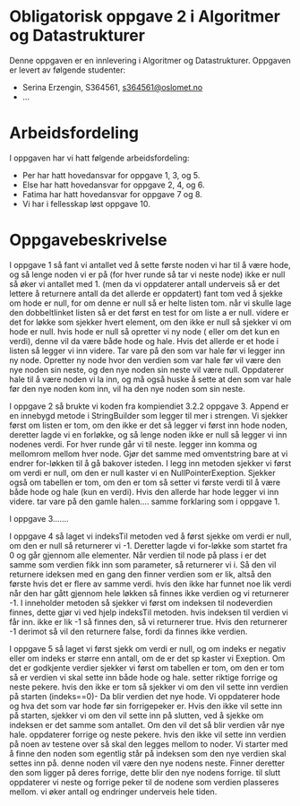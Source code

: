# Obligatorisk oppgave 2 i Algoritmer og Datastrukturer

Denne oppgaven er en innlevering i Algoritmer og Datastrukturer. 
Oppgaven er levert av følgende studenter:
* Serina Erzengin, S364561, s364561@oslomet.no
* ...

# Arbeidsfordeling

I oppgaven har vi hatt følgende arbeidsfordeling:
* Per har hatt hovedansvar for oppgave 1, 3, og 5. 
* Else har hatt hovedansvar for oppgave 2, 4, og 6. 
* Fatima har hatt hovedansvar for oppgave 7 og 8. 
* Vi har i fellesskap løst oppgave 10. 

# Oppgavebeskrivelse

I oppgave 1 så fant vi antallet ved å sette første noden vi har til å være hode, og så lenge noden vi er på (for hver runde så tar vi neste node) ikke er null så øker vi antallet med 1. (men da vi oppdaterer antall underveis så er det lettere å returnere antall da det allerde er oppdatert)
fant tom ved å sjekke om hode er null, for om denne er null så er helte listen tom.
når vi skulle lage den dobbeltlinket listen så er det først en test for om liste a er null. videre er det for løkke som sjekker hvert element, om den ikke er null så sjekker vi om hode er null. hvis hode er null så opretter vi ny node ( eller om det kun en verdi), denne vil da være både hode og hale. Hvis det allerde er et hode i listen så legger vi inn videre. Tar vare på den som var hale før vi legger inn ny node. Opretter ny node hvor den verdien som var hale før vil være den nye noden sin neste, og den nye noden sin neste vil være null. Oppdaterer hale til å være noden vi la inn, og  må også huske å sette at den som var hale før  den nye noden kom inn, vil ha den nye noden som sin neste.  

I oppgave 2 så brukte vi koden fra kompiendiet 3.2.2 oppgave 3. Append er en innebygd metode i StringBuilder som legger til mer i strengen. Vi sjekker først om listen er tom, om den ikke er det så legger vi først inn hode noden, deretter lagde vi en forløkke, og så lenge noden ikke er null så legger vi inn nodenes verdi. For hver runde går vi til neste. legger inn komma og mellomrom mellom hver node. Gjør det samme med omventstring bare at vi endrer for-løkken til å gå bakover isteden.
I legg inn metoden sjekker vi først om verdi er null, om den er null kaster vi en NullPointerExeption. Sjekker også om tabellen er tom, om den er tom så setter vi første verdi til å være både hode og hale (kun en verdi). Hvis den allerde har hode legger vi inn videre. tar vare på den gamle halen.... samme forklaring som i oppgave 1.

I oppgave 3.......

I oppgave 4 så laget vi indeksTil metoden ved å først sjekke om verdi er null, om den er null så returnerer vi -1. Deretter lagde vi for-løkke som startet fra 0 og går gjennom alle elementer. Når verdien til node på plass i er det samme som verdien fikk inn som parameter, så returnerer vi i. Så den vil returnere ideksen med en gang den finner verdien som er lik, altså den første hvis det er flere av samme verdi. hvis den ikke har funnet noe lik verdi når den har gått gjennom hele løkken så  finnes ikke verdien og vi returnerer -1.
I inneholder metoden så sjekker vi først om indeksen til nodeverdien finnes, dette gjør vi ved hjelp indeksTil metoden. hvis indeksen til verdien vi får inn. ikke er lik -1 så finnes den, så vi returnerer true. Hvis den returnerer -1 derimot så vil den returnere false, fordi da finnes ikke verdien.

I oppgave 5 så laget vi først sjekk om verdi er null, og om indeks er negativ eller om indeks er større enn antall, om de er det sp kaster vi Exeption. Om det er godkjente verdier sjekker vi først om tabellen er tom, om den er tom så er verdien vi skal sette inn både hode og hale. setter riktige forrige og neste pekere. hvis den ikke er tom så sjekker vi om den vil sette inn verdien på starten (indeks==0)- Da blir verdien det nye hode. Vi oppdaterer hode og hva det som var hode før sin forrigepeker er. Hvis den ikke vil sette inn på starten, sjekker vi om den vil sette inn på slutten, ved å sjekke om indeksen er det samme som antallet. Om den vil det så blir verdien vår nye hale. oppdaterer forrige og neste pekere. hvis den ikke vil sette inn verdien på noen av testene over så skal den legges mellom to noder. Vi starter med å finne den noden som egentlig står på indeksen som den nye verdien skal settes inn på. denne noden vil være den nye nodens neste. Finner deretter den som ligger på deres forrige, dette blir den nye nodens forrige. til slutt oppdaterer vi neste og forrige peker til de nodene som verdien plasseres mellom.
vi øker antall og endringer underveis hele tiden.